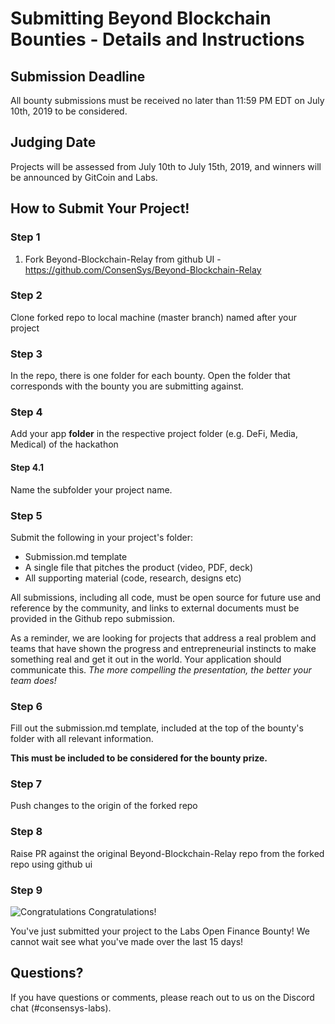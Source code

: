 # Submitting Beyond Blockchain Bounties - Details and Instructions

## Submission Deadline
All bounty submissions must be received no later than 11:59 PM EDT on July 10th, 2019 to be considered.

## Judging Date
Projects will be assessed from July 10th to July 15th, 2019, and winners will be announced by GitCoin and Labs.

## How to Submit Your Project!

### Step 1
1) Fork Beyond-Blockchain-Relay from github UI -  https://github.com/ConsenSys/Beyond-Blockchain-Relay

### Step 2
Clone forked repo to local machine (master branch) named after your project

### Step 3
In the repo, there is one folder for each bounty. Open the folder that corresponds with the bounty you are submitting against.

### Step 4
Add your app **folder** in the respective project folder (e.g. DeFi, Media, Medical) of the hackathon

#### Step 4.1
Name the subfolder your project name.

### Step 5
Submit the following in your project's folder:
- Submission.md template
- A single file that pitches the product (video, PDF, deck)
- All supporting material (code, research, designs etc)

All submissions, including all code, must be open source for future use and reference by the community, and links to external documents must be provided in the Github repo submission.

As a reminder, we are looking for projects that address a real problem and teams that have shown the progress and entrepreneurial instincts to make something real and get it out in the world. Your application should communicate this. _The more compelling the presentation, the better your team does!_

### Step 6
Fill out the submission.md template, included at the top of the bounty's folder with all relevant information.

**This must be included to be considered for the bounty prize.**

### Step 7
Push changes to the origin of the forked repo

### Step 8
Raise PR against the original Beyond-Blockchain-Relay repo from the forked repo using github ui

### Step 9
![Congratulations](https://media.giphy.com/media/ehhuGD0nByYxO/giphy.gif)
Congratulations!

You've just submitted your project to the Labs Open Finance Bounty! We cannot wait see what you've made over the last 15 days!

## Questions?
If you have questions or comments, please reach out to us on the Discord chat (#consensys-labs).

